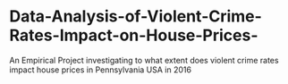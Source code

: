 # Data-Analysis-of-Violent-Crime-Rates-Impact-on-House-Prices-
An Empirical Project investigating to what extent does violent crime rates impact house prices in Pennsylvania USA in 2016
